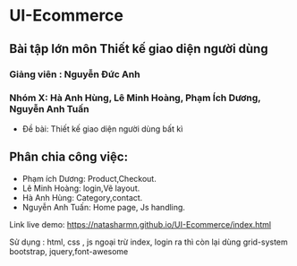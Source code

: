 # UI-Ecommerce
## Bài tập lớn môn Thiết kế giao diện người dùng
### Giảng viên : Nguyễn Đức Anh
### Nhóm X: Hà Anh Hùng, Lê Minh Hoàng, Phạm Ích Dương, Nguyễn Anh Tuấn

- Đề bài: Thiết kế giao diện người dùng bất kì 
## Phân chia công việc: 
- Phạm ích Dương: Product,Checkout.
- Lê Minh Hoàng:  login,Vẽ layout.
- Hà Anh Hùng: Category,contact.
- Nguyễn Anh Tuấn: Home page, Js handling.

Link live demo: https://natasharmn.github.io/UI-Ecommerce/index.html

Sử dụng : html, css , js ngoại trừ index, login ra thì còn lại dùng grid-system bootstrap, jquery,font-awesome
